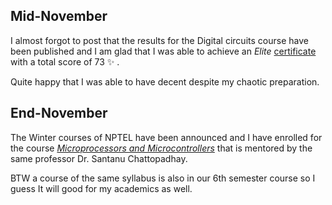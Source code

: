 ## Mid-November

I almost forgot to post that the results for the Digital circuits course have been published and I am glad that I was able to achieve an *Elite* [certificate](https://drive.google.com/open?id=1Z_xSVr9-dTuqAc6KFNAbjA6qyk-TNj8W) with a total score of 73 :sparkles: .

Quite happy that I was able to have decent despite my chaotic preparation.

## End-November

The Winter courses of NPTEL have been announced and I have enrolled for the course [*Microprocessors and Microcontrollers*](https://onlinecourses.nptel.ac.in/noc19_ee11) that is mentored by the same professor Dr. Santanu Chattopadhay.

BTW a course of the same syllabus is also in our 6th semester course so I guess It will good for my academics as well.
